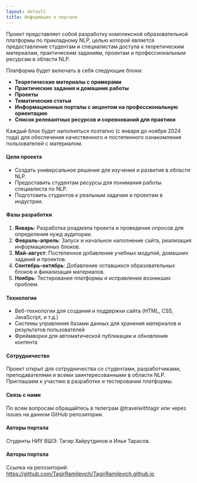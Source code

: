 ```yaml
---
layout: default
title: Информация о портале
---
```


Проект представляет собой разработку комплексной образовательной платформы по прикладному NLP, целью которой является предоставление студентам и специалистам доступа к теоретическим материалам, практическим заданиям, проектам и профессиональным ресурсам в области NLP.  

Платформа будет включать в себя следующие блоки:

- **Теоретические материалы с примерами**
- **Практические задания и домашние работы**
- **Проекты**
- **Тематические статьи**
- **Информационные порталы с акцентом на профессиональную ориентацию**
- **Список релевантных ресурсов и соревнований для практики**

Каждый блок будет наполняться поэтапно (с января до ноября 2024 года) для обеспечения качественного и постепенного ознакомления пользователей с материалом.

#### Цели проекта
- Создать универсальное решение для изучения и развития в области NLP.
- Предоставить студентам ресурсы для понимания работы специалиста по NLP.
- Подготовить студентов к реальным задачам и проектам в индустрии.

#### Фазы разработки
1. **Январь**: Разработка роадмэпа проекта и проведение опросов для определения нужд аудитории.
2. **Февраль-апрель**: Запуск и начальное наполнение сайта, реализация информационных блоков.
3. **Май-август**: Постепенное добавление учебных модулей, домашних заданий и проектов.
4. **Сентябрь-октябрь**: Добавление оставшихся образовательных блоков и финализация материалов.
5. **Ноябрь**: Тестирование платформы и исправление возникших проблем.

#### Технологии
- Веб-технологии для создания и поддержки сайта (HTML, CSS, JavaScript, и т.д.)
- Системы управления базами данных для хранения материалов и результатов пользователей
- Фреймворки для автоматической публикации и обновления контента

#### Сотрудничество
Проект открыт для сотрудничества со студентами, разработчиками, преподавателями и всеми заинтересованными в области NLP. Приглашаем к участию в разработке и тестировании платформы.

#### Связь с нами
По всем вопросам обращайтесь в телеграм @travelwithtagir или через issues на данном GitHub репозитории.

#### Авторы портала
Студенты НИУ ВШЭ: Тагир Хайрутдинов и Илья Тарасов.

#### Авторы портала
Ссылка на репозиторий: https://github.com/TagirRamilevich/TagirRamilevich.github.io
